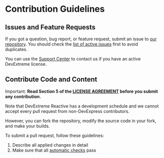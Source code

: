 # Contribution Guidelines

## Issues and Feature Requests

If you got a question, bug report, or feature request, submit an issue to [our repository](https://github.com/DevExpress/devextreme-reactive). You should check the [list of active issues](https://github.com/DevExpress/devextreme-reactive/issues) first to avoid duplicates. 

You can use the [Support Center](https://www.devexpress.com/ask) to contact us if you have an active DevExtreme license.

## Contribute Code and Content

Important: **Read Section 5 of the [LICENSE AGREEMENT](LICENSE.md#5-submission-of-contributions) before you submit any contribution.**

Note that DevExtreme Reactive has a development schedule and we cannot accept every pull request from non-DevExpress contributors.

However, you can fork the repository, modify the source code in your fork, and make your builds.

To submit a pull request, follow these guidelines:

1. Describe all applied changes in detail
2. Make sure that all [automatic checks](README_DEVELOPERS.md#tests-and-ci) pass
